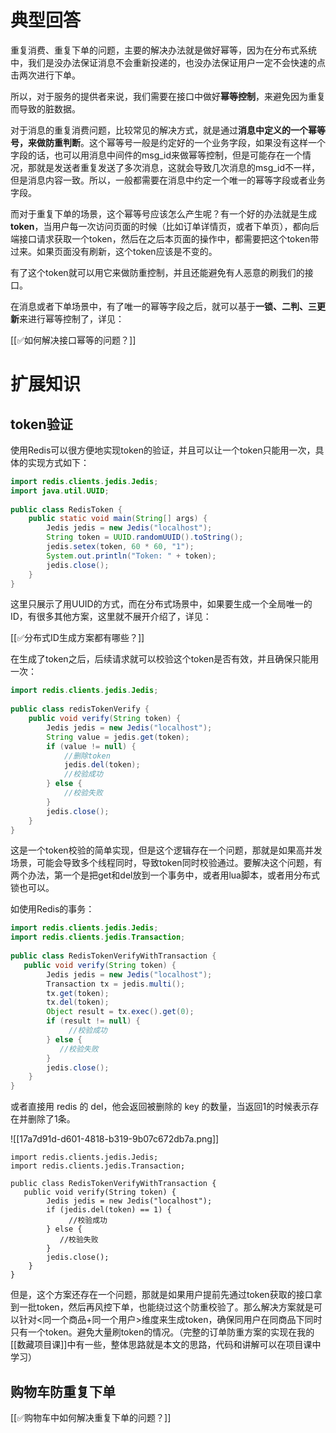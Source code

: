 # 典型回答


重复消费、重复下单的问题，主要的解决办法就是做好幂等，因为在分布式系统中，我们是没办法保证消息不会重新投递的，也没办法保证用户一定不会快速的点击两次进行下单。



所以，对于服务的提供者来说，我们需要在接口中做好**幂等控制**，来避免因为重复而导致的脏数据。



对于消息的重复消费问题，比较常见的解决方式，就是通过**消息中定义的一个幂等号，来做防重判断**。这个幂等号一般是约定好的一个业务字段，如果没有这样一个字段的话，也可以用消息中间件的msg_id来做幂等控制，但是可能存在一个情况，那就是发送者重复发送了多次消息，这就会导致几次消息的msg_id不一样，但是消息内容一致。所以，一般都需要在消息中约定一个唯一的幂等字段或者业务字段。



而对于重复下单的场景，这个幂等号应该怎么产生呢？有一个好的办法就是生成**token**，当用户每一次访问页面的时候（比如订单详情页，或者下单页），都向后端接口请求获取一个token，然后在之后本页面的操作中，都需要把这个token带过来。如果页面没有刷新，这个token应该是不变的。



有了这个token就可以用它来做防重控制，并且还能避免有人恶意的刷我们的接口。



在消息或者下单场景中，有了唯一的幂等字段之后，就可以基于**一锁、二判、三更新**来进行幂等控制了，详见：



[[✅如何解决接口幂等的问题？]]





# 扩展知识


## token验证


使用Redis可以很方便地实现token的验证，并且可以让一个token只能用一次，具体的实现方式如下：



```java
import redis.clients.jedis.Jedis;
import java.util.UUID;
 
public class RedisToken {
    public static void main(String[] args) {
        Jedis jedis = new Jedis("localhost");
        String token = UUID.randomUUID().toString();
        jedis.setex(token, 60 * 60, "1");
        System.out.println("Token: " + token);
        jedis.close();
    }
}

```



这里只展示了用UUID的方式，而在分布式场景中，如果要生成一个全局唯一的ID，有很多其他方案，这里就不展开介绍了，详见：



[[✅分布式ID生成方案都有哪些？]]



在生成了token之后，后续请求就可以校验这个token是否有效，并且确保只能用一次：



```java
import redis.clients.jedis.Jedis;
 
public class redisTokenVerify {
    public void verify(String token) {
        Jedis jedis = new Jedis("localhost");
        String value = jedis.get(token);
        if (value != null) {
            //删除token
            jedis.del(token);
            //校验成功
        } else {
            //校验失败
        }
        jedis.close();
    }
}

```



这是一个token校验的简单实现，但是这个逻辑存在一个问题，那就是如果高并发场景，可能会导致多个线程同时，导致token同时校验通过。要解决这个问题，有两个办法，第一个是把get和del放到一个事务中，或者用lua脚本，或者用分布式锁也可以。



如使用Redis的事务：



```java
import redis.clients.jedis.Jedis;
import redis.clients.jedis.Transaction;
 
public class RedisTokenVerifyWithTransaction {
   public void verify(String token) {
        Jedis jedis = new Jedis("localhost");
        Transaction tx = jedis.multi();
        tx.get(token);
        tx.del(token);
        Object result = tx.exec().get(0);
        if (result != null) {
             //校验成功
        } else {
           //校验失败
        }
        jedis.close();
    }
}

```





或者直接用 redis 的 del，他会返回被删除的 key 的数量，当返回1的时候表示存在并删除了1条。



![[17a7d91d-d601-4818-b319-9b07c672db7a.png]]





```plain
import redis.clients.jedis.Jedis;
import redis.clients.jedis.Transaction;
 
public class RedisTokenVerifyWithTransaction {
   public void verify(String token) {
        Jedis jedis = new Jedis("localhost");
        if (jedis.del(token) == 1) {
             //校验成功
        } else {
           //校验失败
        }
        jedis.close();
    }
}

```



但是，这个方案还存在一个问题，那就是如果用户提前先通过token获取的接口拿到一批token，然后再风控下单，也能绕过这个防重校验了。那么解决方案就是可以针对<同一个商品+同一个用户>维度来生成token，确保同用户在同商品下同时只有一个token。避免大量刷token的情况。（完整的订单防重方案的实现在我的[[数藏项目课]]中有一些，整体思路就是本文的思路，代码和讲解可以在项目课中学习）



## 购物车防重复下单


[[✅购物车中如何解决重复下单的问题？]]



